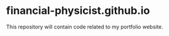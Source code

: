 # financial-physicist.github.io
This repository will contain code related to my portfolio website. 
